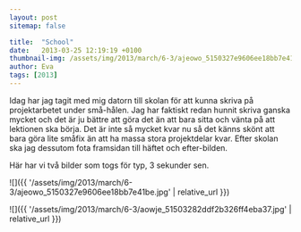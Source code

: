 ```yaml
---
layout: post
sitemap: false

title:  "School"
date:   2013-03-25 12:19:19 +0100
thumbnail-img: /assets/img/2013/march/6-3/ajeowo_5150327e9606ee18bb7e41be.jpg
author: Eva
tags: [2013]
---
```


Idag har jag tagit med mig datorn till skolan för att kunna skriva på projektarbetet under små-hålen. Jag har faktiskt redan hunnit skriva ganska mycket och det är ju bättre att göra det än att bara sitta och vänta på att lektionen ska börja. Det är inte så mycket kvar nu så det känns skönt att bara göra lite småfix än att ha massa stora projektdelar kvar. Efter skolan ska jag dessutom fota framsidan till häftet och efter-bilden. 

Här har vi två bilder som togs för typ, 3 sekunder sen.

![]({{ '/assets/img/2013/march/6-3/ajeowo_5150327e9606ee18bb7e41be.jpg'  | relative_url }})

![]({{ '/assets/img/2013/march/6-3/aowje_51503282ddf2b326ff4eba37.jpg'  | relative_url }})

